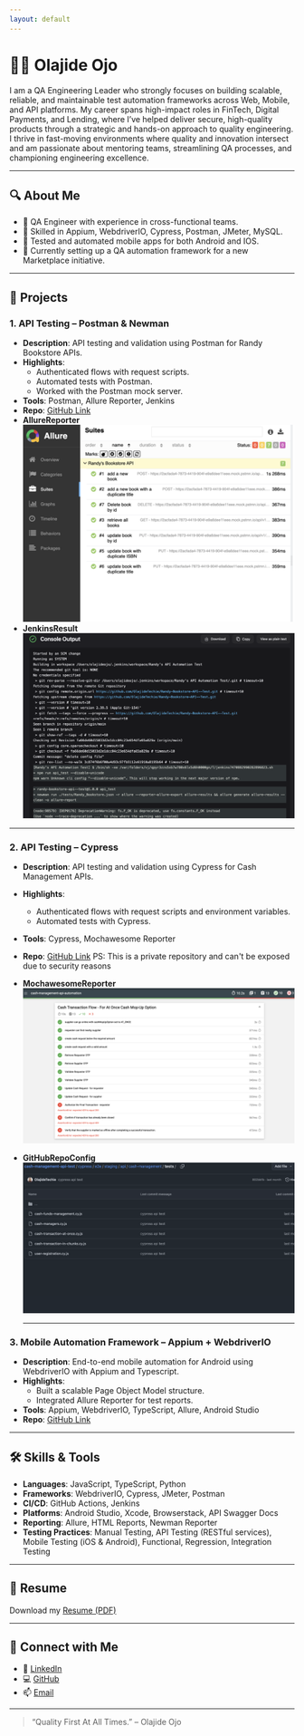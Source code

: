 ```yaml
---
layout: default
---
```


# 👨‍💻 Olajide Ojo

I am a QA Engineering Leader who strongly focuses on building scalable, reliable, and maintainable test automation frameworks across Web, Mobile, and API platforms. My career spans high-impact roles in FinTech, Digital Payments, and Lending, where I’ve helped deliver secure, high-quality products through a strategic and hands-on approach to quality engineering. I thrive in fast-moving environments where quality and innovation intersect and am passionate about mentoring teams, streamlining QA processes, and championing engineering excellence.

---

## 🔍 About Me

- 💼 QA Engineer with experience in cross-functional teams.
- 🔧 Skilled in Appium, WebdriverIO, Cypress, Postman, JMeter, MySQL.
- 📱 Tested and automated mobile apps for both Android and IOS.
- 🚀 Currently setting up a QA automation framework for a new Marketplace initiative.

---

## 📂 Projects

### 1. **API Testing – Postman & Newman**
- **Description**: API testing and validation using Postman for Randy Bookstore APIs.
- **Highlights**:
  - Authenticated flows with request scripts.
  - Automated tests with Postman.
  - Worked with the Postman mock server.
- **Tools**: Postman, Allure Reporter, Jenkins
- **Repo**: [GitHub Link](https://github.com/OlajideTechie/Randy-Bookstore-API--Test.git)
- **AllureReporter**![Allure API Test Result](./screenshots/Allure-Report.png)
- **JenkinsResult**![Jenkins Test Result](./screenshots/Jenkins-Report.png)

---

### 2. **API Testing – Cypress**
- **Description**: API testing and validation using Cypress for Cash Management APIs.
- **Highlights**:
  - Authenticated flows with request scripts and environment variables.
  - Automated tests with Cypress.
- **Tools**: Cypress, Mochawesome Reporter
- **Repo**: [GitHub Link](https://github.com/OlajideTechie/cash-managment-api-test.git) 
             PS: This is a private repository and can't be exposed due to security reasons
- **MochawesomeReporter**![Mochawesome API Result](./screenshots/mochawesome-reporter-cash-manament.png)
- **GitHubRepoConfig**![Repo Config](./screenshots/cash-management-api-test-repo-config.png)

  ---

### 3. **Mobile Automation Framework – Appium + WebdriverIO**
- **Description**: End-to-end mobile automation for Android using WebdriverIO with Appium and Typescript.
- **Highlights**:
  - Built a scalable Page Object Model structure.
  - Integrated Allure Reporter for test reports.
- **Tools**: Appium, WebdriverIO, TypeScript, Allure, Android Studio
- **Repo**: [GitHub Link](https://github.com/OlajideTechie/Webdriverio-Mobile-Automation.git)

---

## 🛠️ Skills & Tools

- **Languages**: JavaScript, TypeScript, Python
- **Frameworks**: WebdriverIO, Cypress, JMeter, Postman
- **CI/CD**: GitHub Actions, Jenkins
- **Platforms**: Android Studio, Xcode, Browserstack, API Swagger Docs
- **Reporting**: Allure, HTML Reports, Newman Reporter
- **Testing Practices**: Manual Testing, API Testing (RESTful services), Mobile Testing (iOS & Android), Functional, Regression, Integration Testing

---

## 📄 Resume

Download my [Resume (PDF)](./Olajide_Ojo_QA_Engineer_Resume.pdf)

---

## 🔗 Connect with Me

- 🔗 [LinkedIn](https://www.linkedin.com/in/ojo-olajide/)
- 💻 [GitHub](https://github.com/OlajideTechie)
- 📫 [Email](mailto:oolajide91@gmail.com)

---

> “Quality First At All Times.” – Olajide Ojo
